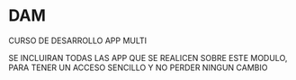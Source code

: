 # DAM
CURSO DE DESARROLLO APP MULTI

SE INCLUIRAN TODAS LAS APP QUE SE REALICEN SOBRE ESTE MODULO, PARA TENER UN ACCESO SENCILLO Y NO PERDER NINGUN CAMBIO
